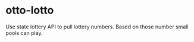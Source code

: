 # otto-lotto
Use state lottery API to pull lottery numbers.  Based on those number small pools can play.
